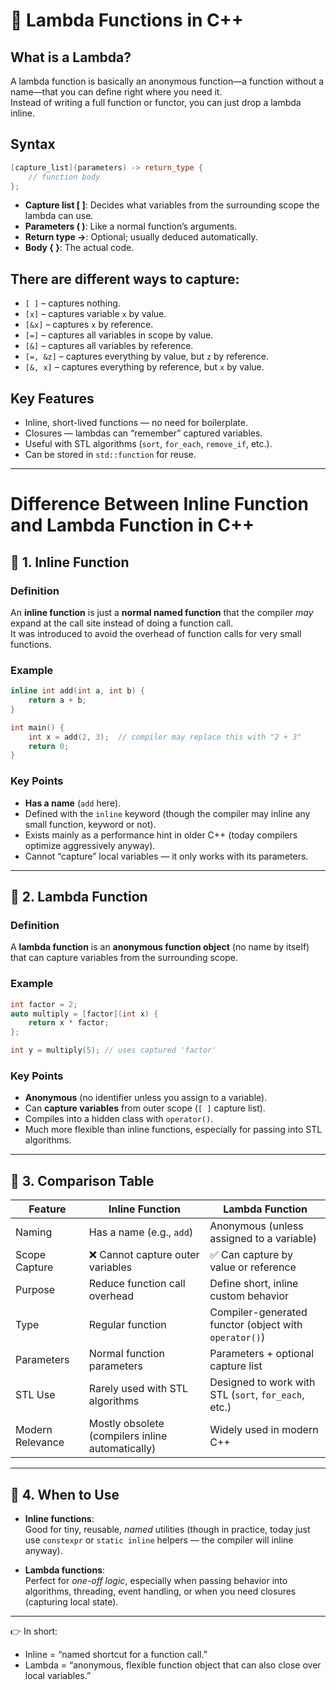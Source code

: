 
# 🔹 Lambda Functions in C++

## What is a Lambda?
A lambda function is basically an anonymous function—a function without a name—that you can define right where you need it.  
Instead of writing a full function or functor, you can just drop a lambda inline.

## Syntax
```cpp
[capture_list](parameters) -> return_type {
    // function body
};
```

- **Capture list [ ]**: Decides what variables from the surrounding scope the lambda can use.  
- **Parameters ( )**: Like a normal function’s arguments.  
- **Return type ->**: Optional; usually deduced automatically.  
- **Body { }**: The actual code.  

## There are different ways to capture:
- `[ ]` – captures nothing.  
- `[x]` – captures variable `x` by value.  
- `[&x]` – captures `x` by reference.  
- `[=]` – captures all variables in scope by value.  
- `[&]` – captures all variables by reference.  
- `[=, &z]` – captures everything by value, but `z` by reference.  
- `[&, x]` – captures everything by reference, but `x` by value.  

## Key Features
- Inline, short-lived functions — no need for boilerplate.  
- Closures — lambdas can “remember” captured variables.  
- Useful with STL algorithms (`sort`, `for_each`, `remove_if`, etc.).  
- Can be stored in `std::function` for reuse.  

---

# Difference Between Inline Function and Lambda Function in C++

## 🔹 1. Inline Function

### Definition
An **inline function** is just a **normal named function** that the compiler *may* expand at the call site instead of doing a function call.  
It was introduced to avoid the overhead of function calls for very small functions.

### Example
```cpp
inline int add(int a, int b) {
    return a + b;
}

int main() {
    int x = add(2, 3);  // compiler may replace this with "2 + 3"
    return 0;
}
```

### Key Points
- **Has a name** (`add` here).
- Defined with the `inline` keyword (though the compiler may inline any small function, keyword or not).
- Exists mainly as a performance hint in older C++ (today compilers optimize aggressively anyway).
- Cannot “capture” local variables — it only works with its parameters.

---

## 🔹 2. Lambda Function

### Definition
A **lambda function** is an **anonymous function object** (no name by itself) that can capture variables from the surrounding scope.

### Example
```cpp
int factor = 2;
auto multiply = [factor](int x) {
    return x * factor;
};

int y = multiply(5); // uses captured 'factor'
```

### Key Points
- **Anonymous** (no identifier unless you assign to a variable).
- Can **capture variables** from outer scope (`[ ]` capture list).
- Compiles into a hidden class with `operator()`.
- Much more flexible than inline functions, especially for passing into STL algorithms.

---

## 🔹 3. Comparison Table

| Feature              | Inline Function                        | Lambda Function                         |
|-----------------------|----------------------------------------|------------------------------------------|
| Naming               | Has a name (e.g., `add`)              | Anonymous (unless assigned to a variable) |
| Scope Capture        | ❌ Cannot capture outer variables      | ✅ Can capture by value or reference      |
| Purpose              | Reduce function call overhead          | Define short, inline custom behavior      |
| Type                 | Regular function                      | Compiler-generated functor (object with `operator()`) |
| Parameters           | Normal function parameters            | Parameters + optional capture list        |
| STL Use              | Rarely used with STL algorithms       | Designed to work with STL (`sort`, `for_each`, etc.) |
| Modern Relevance     | Mostly obsolete (compilers inline automatically) | Widely used in modern C++                |

---

## 🔹 4. When to Use

- **Inline functions**:  
  Good for tiny, reusable, *named* utilities (though in practice, today just use `constexpr` or `static inline` helpers — the compiler will inline anyway).  

- **Lambda functions**:  
  Perfect for *one-off logic*, especially when passing behavior into algorithms, threading, event handling, or when you need closures (capturing local state).  

---

👉 In short:  
- Inline = “named shortcut for a function call.”  
- Lambda = “anonymous, flexible function object that can also close over local variables.”  
